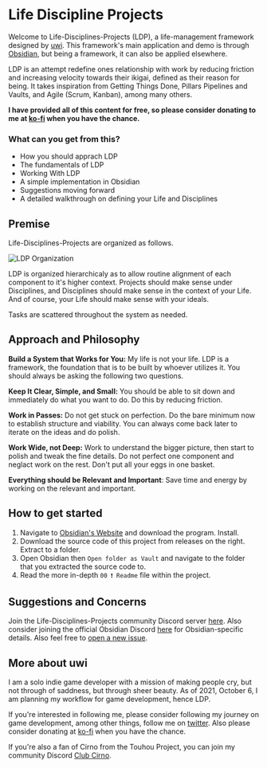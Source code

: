 # Life Discipline Projects
Welcome to Life-Disciplines-Projects (LDP), a life-management framework designed by [uwi](https://twitter.com/uwidev). This framework's main application and demo is through [Obsidian](https://obsidian.md/), but being a framework, it can also be applied elsewhere. 

LDP is an attempt redefine ones relationship with work by reducing friction and increasing velocity towards their ikigai, defined as their reason for being. It takes inspiration from Getting Things Done, Pillars Pipelines and Vaults, and Agile (Scrum, Kanban), among many others.

**I have provided all of this content for free, so please consider donating to me at [ko-fi](https://ko-fi.com/uwidev) when you have the chance.**

### What can you get from this?
- How you should apprach LDP
- The fundamentals of LDP
- Working With LDP
- A simple implementation in Obsidian
- Suggestions moving forward
- A detailed walkthrough on defining your Life and Disciplines

## Premise
Life-Disciplines-Projects are organized as follows.

![LDP Organization](https://github.com/uwidev/life-disciplines-projects/blob/main/300%20Resources/Habits%2C%20Life%2C%20Disciplines%2C%20Projects.drawio.png)

LDP is organized hierarchicaly as to allow routine alignment of each component to it's higher context. Projects should make sense under Disciplines, and Disciplines should make sense in the context of your Life. And of course, your Life should make sense with your ideals.

Tasks are scattered throughout the system as needed.

## Approach and Philosophy
**Build a System that Works for You:** My life is not your life. LDP is a framework, the foundation that is to be built by whoever utilizes it. You should always be asking the following two questions.

**Keep It Clear, Simple, and Small:** You should be able to sit down and immediately do what you want to do. Do this by reducing friction.

**Work in Passes:** Do not get stuck on perfection. Do the bare minimum now to establish structure and viability. You can always come back later to iterate on the ideas and do polish.

**Work Wide, not Deep:** Work to understand the bigger picture, then start to polish and tweak the fine details. Do not perfect one component and neglact work on the rest. Don't put all your eggs in one basket.

**Everything should be Relevant and Important**: Save time and energy by working on the relevant and important. 

## How to get started
1. Navigate to [Obsidian's Website](https://obsidian.md/) and download the program. Install.
2. Download the source code of this project from releases on the right. Extract to a folder.
3. Open Obsidian then `Open folder as Vault` and navigate to the folder that you extracted the source code to.
4. Read the more in-depth `00 ❗ Readme` file within the project.

## Suggestions and Concerns
Join the Life-Disciplines-Projects community Discord server [here](https://discord.gg/xSaj5Cc5GZ). Also consider joining the official Obsidian Discord [here](https://discord.com/invite/veuWUTm) for Obsidian-specific details. Also feel free to [open a new issue](https://github.com/uwidev/life-disciplines-projects/issues/new).

## More about uwi
I am a solo indie game developer with a mission of making people cry, but not through of saddness, but through sheer beauty. As of 2021, October 6, I am planning my workflow for game development, hence LDP.

If you're interested in following me, please consider following my journey on game development, among other things, follow me on [twitter](https://twitter.com/uwidev). Also please consider donating at [ko-fi](https://ko-fi.com/uwidev) when you have the chance.

If you're also a fan of Cirno from the Touhou Project, you can join my community Discord [Club Cirno](https://discord.com/invite/clubcirno).
